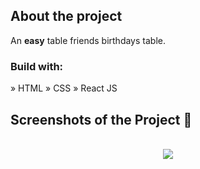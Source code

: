 <h2>About the project</h2>

<p>An <b>easy</b> table friends birthdays table.</p>

<h3>Build with:</h3>

» HTML
» CSS
» React JS

<h2>Screenshots of the Project 📸</h2>
<br>

<div align='center'>
<img src='https://github.com/zakhar-lobai/pojects/assets/29870526/18f69237-036c-4b79-a2b1-ebeedded846f'/>

</div>
